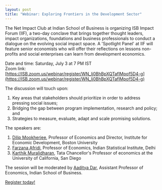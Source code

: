 ```yaml
---
layout: post
title: "Webinar: Exploring Frontiers in the Development Sector"
---
```


The Net Impact Club at Indian School of Business is organizing ISB Impact Forum (IIF), a two-day conclave that brings together thought leaders, impact organizations, foundations and business professionals to conduct a dialogue on the evolving social impact space. A 'Spotlight Panel' at IIF will feature senior economists who will offer their reflections on lessons non-profits and social enterprises can learn from development economics. 

Date and time: Saturday, July 3 at 7 PM IST  
Zoom link: [https://ISB.zoom.us/webinar/register/WN_lj0BhBpXQTaflMpof5D4-g](https://ISB.zoom.us/webinar/register/WN_lj0BhBpXQTaflMpof5D4-g)

The discussion will touch upon:
1. Key areas that stakeholders should prioritize in order to address pressing social issues;
1. Bridging the gap between program implementation, research and policy; and
1. Strategies to measure, evaluate, adapt and scale promising solutions.

The speakers are:
1. [Dilip Mookherjee](http://people.bu.edu/dilipm/), Professor of Economics and Director, Institute for Economic Development, Boston University
1. [Farzana Afridi](http://www.isid.ac.in/~fafridi/), Professor of Economics, Indian Statistical Institute, Delhi
1. [Karthik Muralidharan](http://econweb.ucsd.edu/~kamurali/), Tata Chancellor's Professor of economics at the University of California, San Diego

The session will be moderated by [Aaditya Dar](http://aadityadar.com), Assistant Professor of Economics, Indian School of Business.

[Register today!](https://ISB.zoom.us/webinar/register/WN_lj0BhBpXQTaflMpof5D4-g)